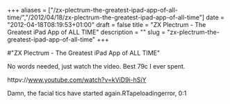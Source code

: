 +++
aliases = ["/zx-plectrum-the-greatest-ipad-app-of-all-time/","/2012/04/18/zx-plectrum-the-greatest-ipad-app-of-all-time"]
date = "2012-04-18T08:19:53+01:00"
draft = false
title = "ZX Plectrum - The Greatest iPad App of ALL TIME"
description = ""
slug = "zx-plectrum-the-greatest-ipad-app-of-all-time"
+++

#"ZX Plectrum - The Greatest iPad App of ALL TIME"

No words needed, just watch the video. Best 79c I ever spent.

httpv://www.youtube.com/watch?v=kViD9i-hSiY

Damn, the facial tics have started again.RTapeloadingerror, 0:1